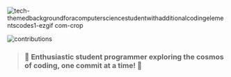 ![tech-themedbackgroundforacomputersciencestudentwithadditionalcodingelementscodes1-ezgif com-crop](https://github.com/AlexD36/AlexD36/assets/167620486/7ea40d0b-90b7-445d-8758-3e2bb0052cfa)



![contributions](https://github.com/AlexD36/AlexD36/assets/167620486/01a6e42f-2c6a-47de-89b9-97a3ab31cf35)

> ### 🚀 Enthusiastic student programmer exploring the cosmos of coding, one commit at a time! 🌟

